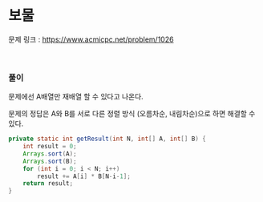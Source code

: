 보물
===

문제 링크 : https://www.acmicpc.net/problem/1026

<br>

### 풀이

문제에선 A배열만 재배열 할 수 있다고 나온다.

문제의 정답은 A와 B를 서로 다른 정렬 방식 (오름차순, 내림차순)으로 하면 해결할 수 있다.

~~~java
private static int getResult(int N, int[] A, int[] B) {
	int result = 0;
	Arrays.sort(A);
	Arrays.sort(B);
	for (int i = 0; i < N; i++)
		result += A[i] * B[N-i-1];
	return result;
}
~~~
